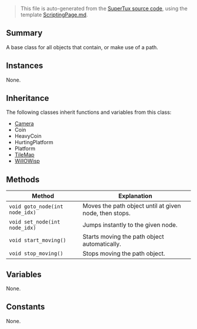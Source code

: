 > This file is auto-generated from the [SuperTux source code](https://github.com/SuperTux/supertux/tree/master/src), using the template [ScriptingPage.md](https://github.com/SuperTux/wiki/tree/master/templates/ScriptingPage.md).

Summary
-------

A base class for all objects that contain, or make use of a path. 

Instances
--------

None.

Inheritance
--------

The following classes inherit functions and variables from this class:
* [Camera](https://github.com/SuperTux/supertux/wiki/ScriptingCamera)
* Coin
* HeavyCoin
* HurtingPlatform
* Platform
* [TileMap](https://github.com/SuperTux/supertux/wiki/ScriptingTileMap)
* [WillOWisp](https://github.com/SuperTux/supertux/wiki/ScriptingWillOWisp)


Methods
-------

Method | Explanation
-------|-------
`void goto_node(int node_idx)` | Moves the path object until at given node, then stops. 
`void set_node(int node_idx)` | Jumps instantly to the given node. 
`void start_moving()` | Starts moving the path object automatically. 
`void stop_moving()` | Stops moving the path object. 


Variables
---------

None.

Constants
---------

None.
